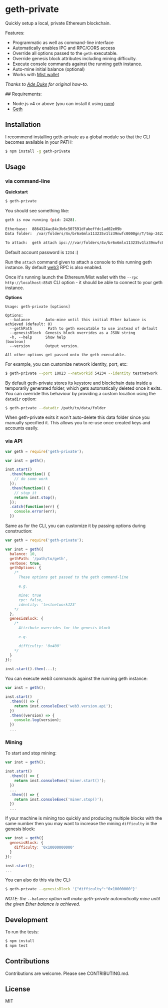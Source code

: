 # geth-private

Quickly setup a local, private Ethereum blockchain.

Features:

* Programmatic as well as command-line interface
* Automatically enables IPC and RPC/CORS access
* Override all options passed to the `geth` executable.
* Override genesis block attributes including mining difficulty.
* Execute console commands against the running geth instance.
* Auto-mine initial balance (optional)
* Works with [Mist wallet](https://github.com/ethereum/mist)

_Thanks to [Ade Duke](http://adeduke.com/2015/08/how-to-create-a-private-ethereum-chain/) for original how-to._

## Requirements:

* Node.js v4 or above (you can install it using [nvm](https://github.com/creationix/nvm))
* [Geth](https://github.com/ethereum/go-ethereum)

## Installation

I recommend installing geth-private as a global module so that the CLI becomes 
available in your PATH:

```bash
$ npm install -g geth-private
```

## Usage

### via command-line

**Quickstart**

```bash
$ geth-private
```

You should see something like:

```bash
geth is now running (pid: 2428).

Etherbase:  8864324ac84c3b6c507591dfabeffdc1ad02e09b
Data folder:  /var/folders/4v/br6x6mlx113235v1lz39nwfc0000gn/T/tmp-242211yXIVsOX5tP

To attach:  geth attach ipc:///var/folders/4v/br6x6mlx113235v1lz39nwfc0000gn/T/tmp-242211yXIVsOX5tP/
```

Default account password is `1234` :)

Run the `attach` command given to attach a console to this running geth 
instance. By default [web3](https://github.com/ethereum/web3.js) RPC is also 
enabled.

Once it's running launch the Ethereum/Mist wallet with the `--rpc http://localhost:8545` CLI option - it should be able to 
connect to your geth instance. 


**Options**

```
Usage: geth-private [options]

Options:
  --balance       Auto-mine until this initial Ether balance is achieved (default: 0)
  --gethPath       Path to geth executable to use instead of default
  --genesisBlock  Genesis block overrides as a JSON string
  -h, --help      Show help                                                [boolean]
  --version       Output version.

All other options get passed onto the geth executable.
```

For example, you can customize network identity, port, etc:

```bash
$ geth-private --port 10023 --networkid 54234 --identity testnetwork
```

By default geth-private stores its keystore and blockchain data inside a 
temporarily generated folder, which gets automatically deleted once it exits. 
You can override this behaviour by providing a custom location using the 
`datadir` option:

```bash
$ geth-private --datadir /path/to/data/folder
```

When geth-private exits it won't auto-delete this data folder since you 
manually specified it. This allows you to re-use once created keys and 
accounts easily.


### via API


```js
var geth = require('geth-private');

var inst = geth();

inst.start()
  .then(function() {
    // do some work
  });
  .then(function() {
    // stop it
    return inst.stop();
  });
  .catch(function(err) {
    console.error(err);  
  })

```

Same as for the CLI, you can customize it by passing options during construction:

```js
var geth = require('geth-private');

var inst = geth({
  balance: 10,
  gethPath: '/path/to/geth',
  verbose: true,
  gethOptions: {
    /* 
      These options get passed to the geth command-line 

      e.g.

      mine: true
      rpc: false,
      identity: 'testnetwork123'
    */
  },
  genesisBlock: {
    /* 
      Attribute overrides for the genesis block

      e.g.

      difficulty: '0x400'
    */    
  }
});

inst.start().then(...);
```

You can execute web3 commands against the running geth instance:

```js
var inst = geth();

inst.start()
  .then(() => {
    return inst.consoleExec('web3.version.api');
  })
  .then((version) => {
    console.log(version);
  })
  ...
```

### Mining

To start and stop mining:

```js
var inst = geth();

inst.start()
  .then(() => {
    return inst.consoleExec('miner.start()');
  })
  ...
  .then(() => {
    return inst.consoleExec('miner.stop()');
  })
  ...
```

If your machine is mining too quickly and producing multiple blocks with the 
same number then you may want to increase the mining `difficulty` in the genesis 
block:

```js
var inst = geth({
  genesisBlock: {
    difficulty: '0x10000000000'
  }
});

inst.start();
...
```

You can also do this via the CLI:

```bash
$ geth-private --genesisBlock '{"difficulty":"0x10000000"}'
```

_NOTE: the `--balance` option will make geth-private automatically mine until 
the given Ether balance is achieved._


## Development

To run the tests:

```bash
$ npm install
$ npm test
```

## Contributions

Contributions are welcome. Please see CONTRIBUTING.md.


## License

MIT

